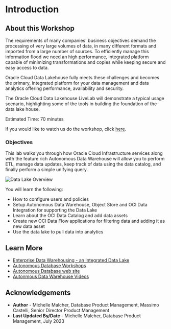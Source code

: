 # Introduction

## About this Workshop

The requirements of many companies' business objectives demand the processing of very large volumes of data, in many different formats and imported from a large number of sources. To efficiently manage this information flood we need an high performance, integrated platform capable of minimizing transformations and copies while keeping secure and easy access to data.

Oracle Cloud Data Lakehouse fully meets these challenges and becomes the primary, integrated platform for your data management and data analytics offering performance, availability and security.

The Oracle Cloud Data Lakehouse LiveLab will demonstrate a typical usage scenario, highlighting some of the tools in  building the foundation of the data lake house.

Estimated Time: 70 minutes

<if type="odbw">If you would like to watch us do the workshop, click [here](https://youtu.be/NnRfE-MLN-A).</if>

### Objectives

This lab walks you through how Oracle Cloud Infrastructure services along with the feature rich Autonomous Data Warehouse will allow you to perform ETL, manage data updates, keep track of data using the data catalog, and finally perform a simple unifying query.

![Data Lake Overview](images/data_lake_overview.png " ")

You will learn the following:
- How to configure users and policies
- Setup Autonomous Data Warehouse, Object Store and OCI Data Integration for supporting the Data Lake
- Learn about the OCI Data Catalog and add data assets
- Create new OCI Data Flow applications for filtering data and adding it as new data asset
- Use the data lake to pull data into analytics

## Learn More

* [Enterprise Data Warehousing - an Integrated Data Lake](https://docs.oracle.com/en/solutions/oci-curated-analysis/index.html#GUID-7FF7A024-5EB0-414B-A1A5-4718929DC7F2)
* [Autonomous Database Workshops](https://apexapps.oracle.com/pls/apex/dbpm/r/livelabs/livelabs-workshop-cards?p100_product=82&me=65&clear=100)
* [Autonomous Database web site](https://www.oracle.com/autonomous-database/)
* [Autonmous Data Warehouse Videos](https://docs.oracle.com/en/cloud/paas/autonomous-data-warehouse-cloud/videos.html)

## Acknowledgements

* **Author** - Michelle Malcher, Database Product Management, Massimo Castelli, Senior Director Product Management
* **Last Updated By/Date** - Michelle Malcher, Database Product Management, July 2023